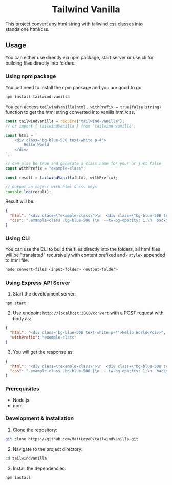 <h1 align=center>Tailwind Vanilla</h1>


This project convert any html string with tailwind css classes into standalone html/css.

## Usage

You can either use directly via npm package, start server or use cli for building files directly into folders.

### Using npm package

You just need to install the npm package and you are good to go.

```bash
npm install tailwind-vanilla
```

You can access `tailwindVanilla(html, withPrefix = true|false|string)` function to get the html string converted into vanilla html/css.

```javascript
const tailwindVanilla = require("tailwind-vanilla");
// or import { tailwindVanilla } from 'tailwind-vanilla';

const html = `
    <div class="bg-blue-500 text-white p-4">
        Hello World
    </div>
`;

// can also be true and generate a class name for your or just false
const withPrefix = "example-class";

const result = tailwindVanilla(html, withPrefix);

// Output an object with html & css keys
console.log(result);

```

Result will be:

```json
{
  "html": "<div class=\"example-class\">\n  <div class=\"bg-blue-500 text-white p-4\">Hello World</div>\n</div>",
  "css": ".example-class .bg-blue-500 {\n  --tw-bg-opacity: 1;\n  background-color: rgb(59 130 246 / var(--tw-bg-opacity));\n}\n.example-class .p-4 {\n  padding: 1rem;\n}\n.example-class .text-white {\n  --tw-text-opacity: 1;\n  color: rgb(255 255 255 / var(--tw-text-opacity));\n}\n"
}

```

### Using CLI

You can use the CLI to build the files directly into the folders, all html files will be "translated" recursively with content prefixed and `<style>` appended to html file.

```bash
node convert-files <input-folder> <output-folder>
```

### Using Express API Server

1. Start the development server:

```bash
npm start
```

2. Use endpoint `http://localhost:3000/convert` with a POST request with body as:

```json
{
  "html": "<div class='bg-blue-500 text-white p-4'>Hello World</div>",
  "withPrefix": "exemple-class"
}
```

3. You will get the response as:

```json
{
  "html": "<div class=\"example-class\">\n  <div class=\"bg-blue-500 text-white p-4\">Hello World</div>\n</div>",
  "css": ".example-class .bg-blue-500 {\n  --tw-bg-opacity: 1;\n  background-color: rgb(59 130 246 / var(--tw-bg-opacity));\n}\n.example-class .p-4 {\n  padding: 1rem;\n}\n.example-class .text-white {\n  --tw-text-opacity: 1;\n  color: rgb(255 255 255 / var(--tw-text-opacity));\n}\n"
}
```

### Prerequisites

- Node.js
- npm

### Development & Installation

1. Clone the repository:

```bash
git clone https://github.com/MattLoyeD/tailwindVanilla.git
```

2. Navigate to the project directory:

```bash
cd tailwindVanilla
```

3. Install the dependencies:

```bash
npm install
```